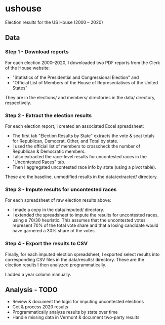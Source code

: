 # ushouse

Election results for the US House (2000 – 2020)

## Data

### Step 1 - Download reports

For each election 2000–2020, I downloaded two PDF reports from the Clerk of the
House website:

* "Statistics of the Presidential and Congressional Election" and
* "Official List of Members of the House of Representatives of the United States"

They are in the elections/ and members/ directories in the data/
directory, respectively.

### Step 2 - Extract the election results

For each election report, I created an associated Excel spreadsheet:

* The first tab "Election Results by State" extracts the vote & seat totals for
Republican, Democrat, Other, and Total by state.
* I used the official list of members to crosscheck the number of Republican &
Democratic members.
* I also extracted the race-level results for uncontested races in the "Uncontested
Races" tab.
* Then I aggregated uncontested race info by state (using a pivot table).

These are the baseline, unmodified results in the data/extracted/ directory.

### Step 3 - Impute results for uncontested races

For each spreadsheet of raw election results above:

* I made a copy in the data/imputed/ directory.
* I extended the spreadsheet to impute the results for uncontested races, using
a 70/30 heuristic. This assumes that the uncontested votes represent 70% of the
total vote share and that a losing candidate would have garnered a 30% share of
the votes.

### Step 4 - Export the results to CSV

Finally, for each imputed election spreadsheet, I exported select results into
corresponding CSV files in the data/results/ directory. These are the election
results I then analyzed programmatically.

I added a year column manually.

## Analysis - TODO

* Review & document the logic for imputing uncontested elections
* Get & process 2020 results
* Programmatically analyze results by state over time
* Handle missing data in Vermont & document two-party results

